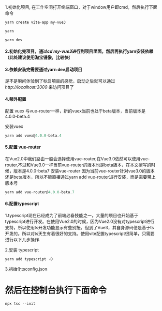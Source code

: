 1.初始化项目, 在工作空间打开终端窗口，对于window用户即cmd，然后执行下面命令

```js
yarn create vite-app my-vue3

yarn

yarn dev
```

#### 2.初始化完项目，通过*cd my-vue3*进行到项目里面，然后再执行yarn安装依赖（此处建议使用淘宝镜像，比较快）

#### 3.依赖安装完需要通过yarn dev启动项目

是不是瞬间体验到了秒启项目的感觉，启动之后就可以通过 *http://localhost:3000* 来访问项目了

#### 4.额外配置

配置 vuex
与vue-router一样，新的vuex当前也处于beta版本，当前版本是4.0.0-beta.4

安装vuex
```js
yarn add vuex@4.0.0-beta.4
```

#### 5.配置 vue-router

在Vue2.0中我们路由一般会选择使用vue-router,在Vue3.0依然可以使用vue-router,不过和Vue3.0一样当前vue-router的版本也是beta版本，在本文撰写的时候，版本是4.0.0-beta7
安装vue-router
因为当前vue-router针对vue3.0的版本还是beta版本，所以不能直接通过yarn add vue-router进行安装，而是需要带上版本号

```js
yarn add vue-router@4.0.0-beta.7
```

#### 6.配置typescript
1.typescript现在已经成为了前端必备技能之一，大量的项目也开始基于typescript进行开发。在使用Vue2.0的时候，因为Vue2.0没有对typescript进行支持，所以使用ts开发功能显示有些别扭。但到了Vue3，其自身源码便是基于ts开发的，所以对ts天生有着很好的支持。使用vite配置typescript很简单，只需要进行以下几步操作.


2.安装 typescript
```js
yarn add typescript -D
```


3.初始化tsconfig.json
# 然后在控制台执行下面命令
```js
npx tsc --init
```

